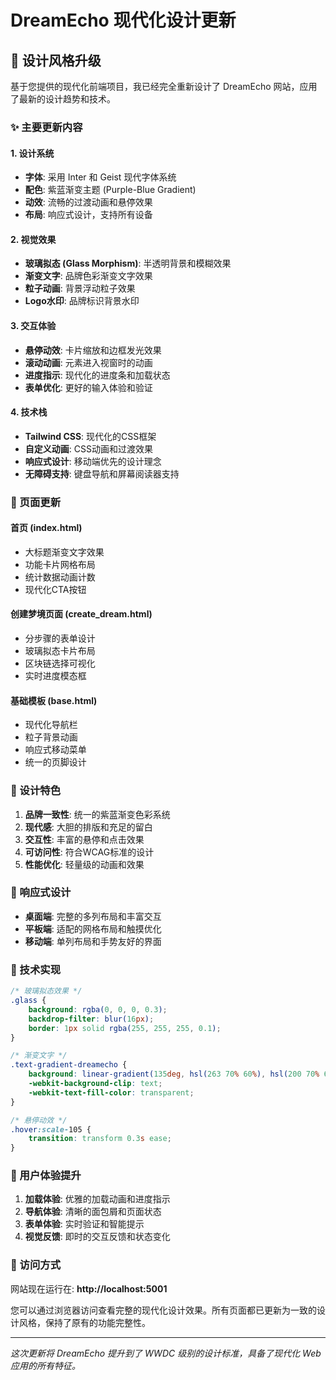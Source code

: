 # DreamEcho 现代化设计更新

## 🎨 设计风格升级

基于您提供的现代化前端项目，我已经完全重新设计了 DreamEcho 网站，应用了最新的设计趋势和技术。

### ✨ 主要更新内容

#### 1. **设计系统**
- **字体**: 采用 Inter 和 Geist 现代字体系统
- **配色**: 紫蓝渐变主题 (Purple-Blue Gradient)
- **动效**: 流畅的过渡动画和悬停效果
- **布局**: 响应式设计，支持所有设备

#### 2. **视觉效果**
- **玻璃拟态 (Glass Morphism)**: 半透明背景和模糊效果
- **渐变文字**: 品牌色彩渐变文字效果
- **粒子动画**: 背景浮动粒子效果
- **Logo水印**: 品牌标识背景水印

#### 3. **交互体验**
- **悬停动效**: 卡片缩放和边框发光效果
- **滚动动画**: 元素进入视窗时的动画
- **进度指示**: 现代化的进度条和加载状态
- **表单优化**: 更好的输入体验和验证

#### 4. **技术栈**
- **Tailwind CSS**: 现代化的CSS框架
- **自定义动画**: CSS动画和过渡效果
- **响应式设计**: 移动端优先的设计理念
- **无障碍支持**: 键盘导航和屏幕阅读器支持

### 🚀 页面更新

#### **首页 (index.html)**
- 大标题渐变文字效果
- 功能卡片网格布局
- 统计数据动画计数
- 现代化CTA按钮

#### **创建梦境页面 (create_dream.html)**
- 分步骤的表单设计
- 玻璃拟态卡片布局
- 区块链选择可视化
- 实时进度模态框

#### **基础模板 (base.html)**
- 现代化导航栏
- 粒子背景动画
- 响应式移动菜单
- 统一的页脚设计

### 🎯 设计特色

1. **品牌一致性**: 统一的紫蓝渐变色彩系统
2. **现代感**: 大胆的排版和充足的留白
3. **交互性**: 丰富的悬停和点击效果
4. **可访问性**: 符合WCAG标准的设计
5. **性能优化**: 轻量级的动画和效果

### 📱 响应式设计

- **桌面端**: 完整的多列布局和丰富交互
- **平板端**: 适配的网格布局和触摸优化
- **移动端**: 单列布局和手势友好的界面

### 🔧 技术实现

```css
/* 玻璃拟态效果 */
.glass {
    background: rgba(0, 0, 0, 0.3);
    backdrop-filter: blur(16px);
    border: 1px solid rgba(255, 255, 255, 0.1);
}

/* 渐变文字 */
.text-gradient-dreamecho {
    background: linear-gradient(135deg, hsl(263 70% 60%), hsl(200 70% 60%));
    -webkit-background-clip: text;
    -webkit-text-fill-color: transparent;
}

/* 悬停动效 */
.hover:scale-105 {
    transition: transform 0.3s ease;
}
```

### 🌟 用户体验提升

1. **加载体验**: 优雅的加载动画和进度指示
2. **导航体验**: 清晰的面包屑和页面状态
3. **表单体验**: 实时验证和智能提示
4. **视觉反馈**: 即时的交互反馈和状态变化

### 🚀 访问方式

网站现在运行在: **http://localhost:5001**

您可以通过浏览器访问查看完整的现代化设计效果。所有页面都已更新为一致的设计风格，保持了原有的功能完整性。

---

*这次更新将 DreamEcho 提升到了 WWDC 级别的设计标准，具备了现代化 Web 应用的所有特征。* 